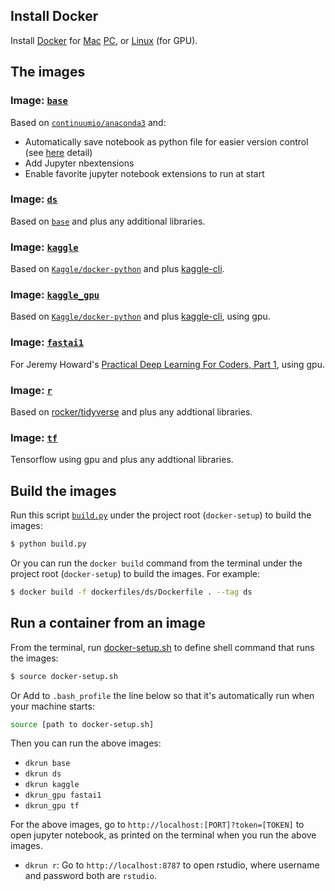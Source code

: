## Install Docker
Install [Docker](https://www.docker.com/) for [Mac](https://www.docker.com/docker-mac) [PC](https://www.docker.com/docker-windows), or [Linux](https://docs.docker.com/engine/installation/linux/docker-ce/ubuntu/) (for GPU).

## The images
### Image: [`base`](https://github.com/yang-zhang/docker-setup/blob/master/dockerfiles/base/Dockerfile)
Based on [`continuumio/anaconda3`](https://hub.docker.com/r/continuumio/anaconda3/) and:
- Automatically save notebook as python file for easier version control (see [here](https://github.com/yang-zhang/docker-setup/blob/master/save_notebook_as_py_file.md) detail)
- Add Jupyter nbextensions
- Enable favorite jupyter notebook extensions to run at start
### Image: [`ds`](https://github.com/yang-zhang/docker-setup/blob/master/dockerfiles/ds/Dockerfile)
Based on [`base`](https://github.com/yang-zhang/docker-setup/blob/master/dockerfiles/base/Dockerfile) and plus any additional libraries.
### Image: [`kaggle`](https://github.com/yang-zhang/docker-setup/blob/master/dockerfiles/kaggle/Dockerfile)
Based on [`Kaggle/docker-python`](https://github.com/Kaggle/docker-python) and plus [kaggle-cli](https://github.com/floydwch/kaggle-cli).
### Image: [`kaggle_gpu`](https://github.com/yang-zhang/docker-setup/blob/master/dockerfiles/kaggle_gpu/Dockerfile)
Based on [`Kaggle/docker-python`](https://github.com/Kaggle/docker-python) and plus [kaggle-cli](https://github.com/floydwch/kaggle-cli), using gpu.
### Image: [`fastai1`](https://github.com/yang-zhang/docker-setup/blob/master/dockerfiles/fastai1/Dockerfile) 
For Jeremy Howard's [Practical Deep Learning For Coders, Part 1](http://course.fast.ai/), using gpu.
### Image: [`r`](https://github.com/yang-zhang/docker-setup/blob/master/dockerfiles/r/Dockerfile)
Based on [rocker/tidyverse](https://hub.docker.com/r/rocker/tidyverse/) and plus any addtional libraries.
### Image: [`tf`](https://github.com/yang-zhang/docker-setup/blob/master/dockerfiles/tf/Dockerfile)
Tensorflow using gpu and plus any addtional libraries.

## Build the images
Run this script [`build.py`](https://github.com/yang-zhang/docker-setup/blob/master/build.py) under the project root (`docker-setup`)  to build the images:
```sh
$ python build.py
```

Or you can run the `docker build` command from the terminal under the project root (`docker-setup`) to build the images. For example:
```sh
$ docker build -f dockerfiles/ds/Dockerfile . --tag ds
```

## Run a container from an image
From the terminal, run [docker-setup.sh](https://github.com/yang-zhang/docker-setup/blob/master/docker-setup.sh) to define shell command that runs the images:
```sh
$ source docker-setup.sh
```
Or Add to `.bash_profile` the line below so that it's automatically run when your machine starts:
```sh
source [path to docker-setup.sh]
```

Then you can run the above images:
- `dkrun base`
- `dkrun ds` 
- `dkrun kaggle`
- `dkrun_gpu fastai1`
- `dkrun_gpu tf`

For the above images, go to `http://localhost:[PORT]?token=[TOKEN]` to open jupyter notebook, as printed on the terminal when you run the above images.

- `dkrun r`: Go to `http://localhost:8787` to open rstudio, where username and password both are `rstudio`.

